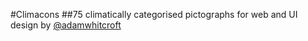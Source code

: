 #Climacons
##75 climatically categorised pictographs for web and UI design by <a href="twitter.com/#!/adamwhitcroft">@adamwhitcroft</a>